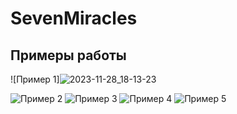 # SevenMiracles
## Примеры работы

![Пример 1]![2023-11-28_18-13-23](https://github.com/Rwon1/SevenMiracles/assets/125397526/504db24e-2779-4be1-8360-4c585e4a5b3a)


![Пример 2](ссылка_на_изображение_2)
![Пример 3](ссылка_на_изображение_3)
![Пример 4](ссылка_на_изображение_4)
![Пример 5](ссылка_на_изображение_5)

